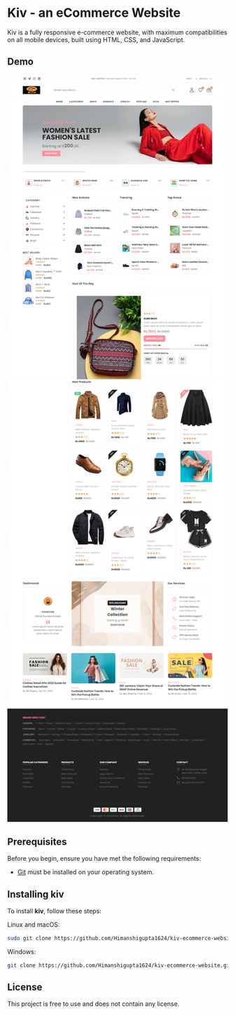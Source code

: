 # Kiv - an eCommerce Website

Kiv is a fully responsive e-commerce website, with maximum compatibilities on all mobile devices, built using HTML, CSS, and JavaScript.

## Demo

![kiv Desktop Demo](website-demo-image/website.png "Desktop Demo")
![kiv Desktop Demo](website-demo-image\website2.png "Desktop Demo")


## Prerequisites

Before you begin, ensure you have met the following requirements:

* [Git](https://git-scm.com/downloads "Download Git") must be installed on your operating system.

## Installing kiv

To install **kiv**, follow these steps:

Linux and macOS:

```bash
sudo git clone https://github.com/Himanshigupta1624/kiv-ecommerce-website.git
```

Windows:

```bash
git clone https://github.com/Himanshigupta1624/kiv-ecommerce-website.git
```

## License

This project is free to use and does not contain any license.
